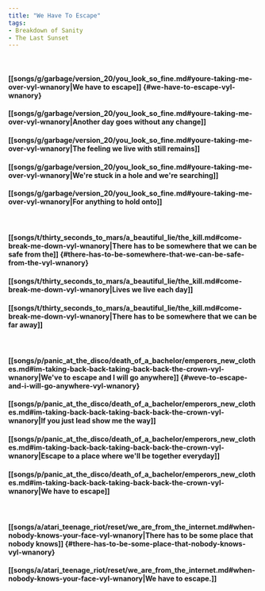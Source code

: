 ```yaml
---
title: "We Have To Escape"
tags:
- Breakdown of Sanity
- The Last Sunset
---
```

&nbsp;
#### [[songs/g/garbage/version_20/you_look_so_fine.md#youre-taking-me-over-vyl-wnanory|We have to escape]] {#we-have-to-escape-vyl-wnanory}
#### [[songs/g/garbage/version_20/you_look_so_fine.md#youre-taking-me-over-vyl-wnanory|Another day goes without any change]]
#### [[songs/g/garbage/version_20/you_look_so_fine.md#youre-taking-me-over-vyl-wnanory|The feeling we live with still remains]]
#### [[songs/g/garbage/version_20/you_look_so_fine.md#youre-taking-me-over-vyl-wnanory|We're stuck in a hole and we're searching]]
#### [[songs/g/garbage/version_20/you_look_so_fine.md#youre-taking-me-over-vyl-wnanory|For anything to hold onto]]
&nbsp;
#### [[songs/t/thirty_seconds_to_mars/a_beautiful_lie/the_kill.md#come-break-me-down-vyl-wnanory|There has to be somewhere that we can be safe from the]] {#there-has-to-be-somewhere-that-we-can-be-safe-from-the-vyl-wnanory}
#### [[songs/t/thirty_seconds_to_mars/a_beautiful_lie/the_kill.md#come-break-me-down-vyl-wnanory|Lives we live each day]]
#### [[songs/t/thirty_seconds_to_mars/a_beautiful_lie/the_kill.md#come-break-me-down-vyl-wnanory|There has to be somewhere that we can be far away]]
&nbsp;
#### [[songs/p/panic_at_the_disco/death_of_a_bachelor/emperors_new_clothes.md#im-taking-back-back-taking-back-back-the-crown-vyl-wnanory|We've to escape and I will go anywhere]] {#weve-to-escape-and-i-will-go-anywhere-vyl-wnanory}
#### [[songs/p/panic_at_the_disco/death_of_a_bachelor/emperors_new_clothes.md#im-taking-back-back-taking-back-back-the-crown-vyl-wnanory|If you just lead show me the way]]
#### [[songs/p/panic_at_the_disco/death_of_a_bachelor/emperors_new_clothes.md#im-taking-back-back-taking-back-back-the-crown-vyl-wnanory|Escape to a place where we'll be together everyday]]
#### [[songs/p/panic_at_the_disco/death_of_a_bachelor/emperors_new_clothes.md#im-taking-back-back-taking-back-back-the-crown-vyl-wnanory|We have to escape]]
&nbsp;
#### [[songs/a/atari_teenage_riot/reset/we_are_from_the_internet.md#when-nobody-knows-your-face-vyl-wnanory|There has to be some place that nobody knows]] {#there-has-to-be-some-place-that-nobody-knows-vyl-wnanory}
#### [[songs/a/atari_teenage_riot/reset/we_are_from_the_internet.md#when-nobody-knows-your-face-vyl-wnanory|We have to escape.]]
